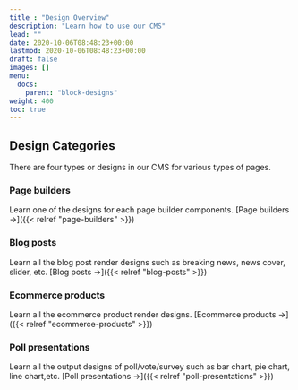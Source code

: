 ```yaml
---
title : "Design Overview"
description: "Learn how to use our CMS"
lead: ""
date: 2020-10-06T08:48:23+00:00
lastmod: 2020-10-06T08:48:23+00:00
draft: false
images: []
menu:
  docs:
    parent: "block-designs"
weight: 400
toc: true
---
```



## Design Categories

There are four types or designs in our CMS for various types of pages.

### Page builders

Learn one of the designs for each page builder components. [Page builders →]({{< relref "page-builders" >}})

### Blog posts

Learn all the blog post render designs such as breaking news, news cover, slider, etc. [Blog posts →]({{< relref "blog-posts" >}})

### Ecommerce products

Learn all the ecommerce product render designs. [Ecommerce products →]({{< relref "ecommerce-products" >}})

### Poll presentations

Learn all the output designs of poll/vote/survey such as bar chart, pie chart, line chart,etc. [Poll presentations →]({{< relref "poll-presentations" >}})
